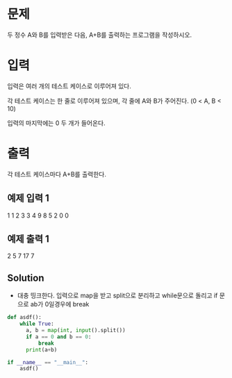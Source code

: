 # 문제
두 정수 A와 B를 입력받은 다음, A+B를 출력하는 프로그램을 작성하시오.

# 입력
입력은 여러 개의 테스트 케이스로 이루어져 있다.

각 테스트 케이스는 한 줄로 이루어져 있으며, 각 줄에 A와 B가 주어진다. (0 < A, B < 10)

입력의 마지막에는 0 두 개가 들어온다.

# 출력
각 테스트 케이스마다 A+B를 출력한다.

## 예제 입력 1 
1 1
2 3
3 4
9 8
5 2
0 0
## 예제 출력 1 
2
5
7
17
7
## Solution
- 대충 띵크한다. 입력으로 map을 받고 split으로 분리하고 while문으로 돌리고 if 문으로 ab가 0일경우에 break
```python
def asdf():
    while True:
      a, b = map(int, input().split())
      if a == 0 and b == 0:
          break
      print(a+b)

if __name__ == "__main__":
    asdf()
```
